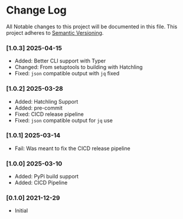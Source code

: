 # Change Log

All Notable changes to this project will be documented in this file.
This project adheres to [Semantic Versioning](https://semver.org).

### [1.0.3] 2025-04-15

  * Added: Better CLI support with Typer
  * Changed: From setuptools to building with Hatchling
  * Fixed: `json` compatible output with `jq` fixed

### [1.0.2] 2025-03-28

  * Added: Hatchling Support
  * Added: pre-commit
  * Fixed: CICD release pipeline
  * Fixed: `json` compatible output for `jq` use

### [1.0.1] 2025-03-14

  * Fail: Was meant to fix the CICD release pipeline

### [1.0.0] 2025-03-10

  * Added: PyPi build support
  * Added: CICD Pipeline

### [0.1.0] 2021-12-29

  * Initial
